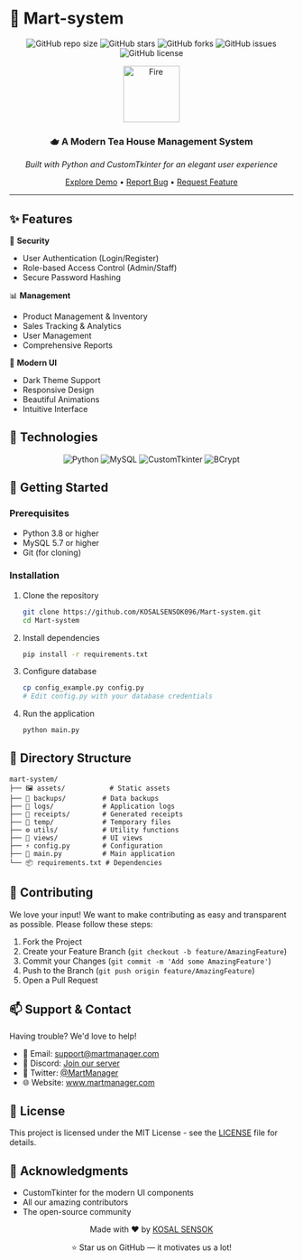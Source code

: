 # 🏪 Mart-system

<div align="center">

![GitHub repo size](https://img.shields.io/github/repo-size/KOSALSENSOK096/Mart-system?style=for-the-badge)
![GitHub stars](https://img.shields.io/github/stars/KOSALSENSOK096/Mart-system?style=for-the-badge)
![GitHub forks](https://img.shields.io/github/forks/KOSALSENSOK096/Mart-system?style=for-the-badge)
![GitHub issues](https://img.shields.io/github/issues/KOSALSENSOK096/Mart-system?style=for-the-badge)
![GitHub license](https://img.shields.io/github/license/KOSALSENSOK096/Mart-system?style=for-the-badge)

<img src="https://user-images.githubusercontent.com/74038190/216122041-518ac897-8d92-4c6b-9b3f-ca01dcaf38ee.png" alt="Fire" width="100" />

### 🫖 A Modern Tea House Management System
*Built with Python and CustomTkinter for an elegant user experience*

[Explore Demo](#) • [Report Bug](../../issues) • [Request Feature](../../issues)

</div>

---

## ✨ Features

🔐 **Security**
- User Authentication (Login/Register)
- Role-based Access Control (Admin/Staff)
- Secure Password Hashing

📊 **Management**
- Product Management & Inventory
- Sales Tracking & Analytics
- User Management
- Comprehensive Reports

🎨 **Modern UI**
- Dark Theme Support
- Responsive Design
- Beautiful Animations
- Intuitive Interface

## 🚀 Technologies

<div align="center">

![Python](https://img.shields.io/badge/Python-3776AB?style=for-the-badge&logo=python&logoColor=white)
![MySQL](https://img.shields.io/badge/MySQL-00000F?style=for-the-badge&logo=mysql&logoColor=white)
![CustomTkinter](https://img.shields.io/badge/CustomTkinter-FF6B6B?style=for-the-badge&logo=python&logoColor=white)
![BCrypt](https://img.shields.io/badge/BCrypt-2A2A2A?style=for-the-badge&logo=lock&logoColor=white)

</div>

## 🌟 Getting Started

### Prerequisites

- Python 3.8 or higher
- MySQL 5.7 or higher
- Git (for cloning)

### Installation

1. Clone the repository
   ```sh
   git clone https://github.com/KOSALSENSOK096/Mart-system.git
   cd Mart-system
   ```

2. Install dependencies
   ```sh
   pip install -r requirements.txt
   ```

3. Configure database
   ```sh
   cp config_example.py config.py
   # Edit config.py with your database credentials
   ```

4. Run the application
   ```sh
   python main.py
   ```

## 📁 Directory Structure

```
mart-system/
├── 🖼️ assets/           # Static assets
├── 💾 backups/         # Data backups
├── 📝 logs/            # Application logs
├── 🧾 receipts/        # Generated receipts
├── 📂 temp/            # Temporary files
├── ⚙️ utils/           # Utility functions
├── 🎨 views/           # UI views
├── ⚡ config.py        # Configuration
├── 🚀 main.py          # Main application
└── 📦 requirements.txt # Dependencies
```

## 🤝 Contributing

We love your input! We want to make contributing as easy and transparent as possible. Please follow these steps:

1. Fork the Project
2. Create your Feature Branch (`git checkout -b feature/AmazingFeature`)
3. Commit your Changes (`git commit -m 'Add some AmazingFeature'`)
4. Push to the Branch (`git push origin feature/AmazingFeature`)
5. Open a Pull Request

## 📫 Support & Contact

Having trouble? We'd love to help!

- 📧 Email: support@martmanager.com
- 💬 Discord: [Join our server](#)
- 📱 Twitter: [@MartManager](#)
- 🌐 Website: www.martmanager.com

## 📝 License

This project is licensed under the MIT License - see the [LICENSE](LICENSE) file for details.

## 🙏 Acknowledgments

- CustomTkinter for the modern UI components
- All our amazing contributors
- The open-source community

<div align="center">

Made with ❤️ by [KOSAL SENSOK](https://github.com/KOSALSENSOK096)

⭐ Star us on GitHub — it motivates us a lot!

</div>
